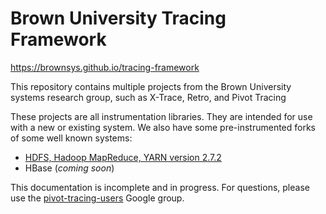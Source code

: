 # Brown University Tracing Framework

https://brownsys.github.io/tracing-framework

This repository contains multiple projects from the Brown University systems research group, such as X-Trace, Retro, and Pivot Tracing

These projects are all instrumentation libraries.  They are intended for use with a new or existing system.  We also have some pre-instrumented forks of some well known systems:
* [HDFS, Hadoop MapReduce, YARN version 2.7.2](https://github.com/brownsys/hadoop/tree/brownsys-pivottracing-2.7.2)
* HBase (*coming soon*)

This documentation is incomplete and in progress.  For questions, please use the [pivot-tracing-users](https://groups.google.com/forum/#!forum/pivot-tracing-users) Google group.